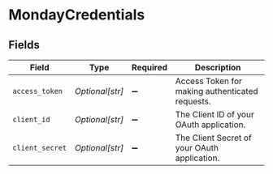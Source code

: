 # MondayCredentials


## Fields

| Field                                           | Type                                            | Required                                        | Description                                     |
| ----------------------------------------------- | ----------------------------------------------- | ----------------------------------------------- | ----------------------------------------------- |
| `access_token`                                  | *Optional[str]*                                 | :heavy_minus_sign:                              | Access Token for making authenticated requests. |
| `client_id`                                     | *Optional[str]*                                 | :heavy_minus_sign:                              | The Client ID of your OAuth application.        |
| `client_secret`                                 | *Optional[str]*                                 | :heavy_minus_sign:                              | The Client Secret of your OAuth application.    |